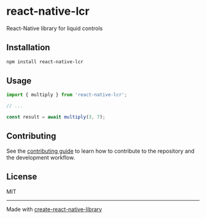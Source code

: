 # react-native-lcr

React-Native library for liquid controls

## Installation

```sh
npm install react-native-lcr
```

## Usage

```js
import { multiply } from 'react-native-lcr';

// ...

const result = await multiply(3, 7);
```

## Contributing

See the [contributing guide](CONTRIBUTING.md) to learn how to contribute to the repository and the development workflow.

## License

MIT

---

Made with [create-react-native-library](https://github.com/callstack/react-native-builder-bob)
